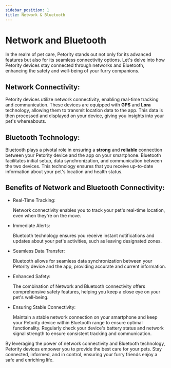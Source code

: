 ```yaml
---
sidebar_position: 1
title: Network & Bluetooth
---
```


# Network and Bluetooth
In the realm of pet care, Petority stands out not only for its advanced features but also for its seamless connectivity options. Let's delve into how Petority devices stay connected through networks and Bluetooth, enhancing the safety and well-being of your furry companions.

## Network Connectivity:
Petority devices utilize network connectivity, enabling real-time tracking and communication. These devices are equipped with **GPS** and **Lora** technology, allowing them to transmit location data to the app. This data is then processed and displayed on your device, giving you insights into your pet's whereabouts.

## Bluetooth Technology:
Bluetooth plays a pivotal role in ensuring a **strong** and **reliable** connection between your Petority device and the app on your smartphone. Bluetooth facilitates initial setup, data synchronization, and communication between the two devices. This technology ensures that you receive up-to-date information about your pet's location and health status.

## Benefits of Network and Bluetooth Connectivity:

+ Real-Time Tracking:

    Network connectivity enables you to track your pet's real-time location, even when they're on the move.
  
+ Immediate Alerts:

    Bluetooth technology ensures you receive instant notifications and updates about your pet's activities, such as leaving designated zones.
  
+ Seamless Data Transfer:

   Bluetooth allows for seamless data synchronization between your Petority device and the app, providing accurate and current information.
  
+ Enhanced Safety:

    The combination of Network and Bluetooth connectivity offers comprehensive safety features, helping you keep a close eye on your pet's well-being.
  
+ Ensuring Stable Connectivity:

    Maintain a stable network connection on your smartphone and keep your Petority device within Bluetooth range to ensure optimal functionality. Regularly check your device's battery status and network signal strength to ensure consistent tracking and communication.

By leveraging the power of network connectivity and Bluetooth technology, Petority devices empower you to provide the best care for your pets. Stay connected, informed, and in control, ensuring your furry friends enjoy a safe and enriching life.
